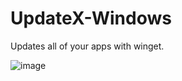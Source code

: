 # UpdateX-Windows
Updates all of your apps with winget.

![image](https://github.com/RoboXL/UpdateX-Windows/assets/105053104/2c327a11-d2e3-4a20-a296-bf4f5affe7f1)

